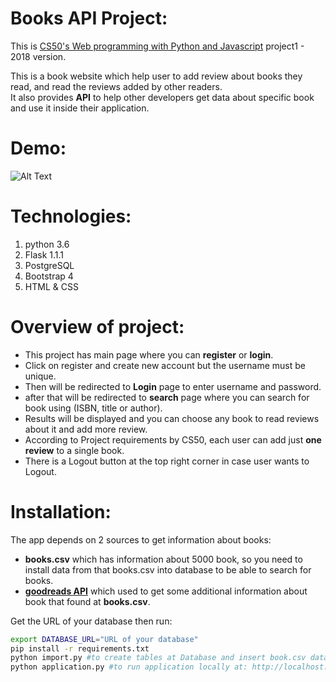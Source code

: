 # Books API Project:
This is [CS50's Web programming with Python and Javascript](https://www.edx.org/course/cs50s-web-programming-with-python-and-javascript) project1 - 2018 version.  

This is a book website which help user to add review about books they read, and read the reviews added by other readers.  
It also provides **API** to help other developers get data about specific book and use it inside their application.  

# Demo:
![Alt Text](https://media.giphy.com/media/dVj2YbtzU61Tx4FFAY/giphy.gif)

# Technologies:
1. python 3.6
2. Flask 1.1.1
3. PostgreSQL
4. Bootstrap 4
5. HTML & CSS

# Overview of project:
- This project has main page where you can **register** or **login**.
- Click on register and create new account but the username must be unique.
- Then will be redirected to **Login** page to enter username and password.
- after that will be redirected to **search** page where you can search for book using (ISBN, title or author).
- Results will be displayed and you can choose any book to read reviews about it and add more review.
- According to Project requirements by CS50, each user can add just **one review** to a single book.
- There is a Logout button at the top right corner in case user wants to Logout.

# Installation:
The app depends on 2 sources to get information about books:  
- **books.csv** which has information about 5000 book, so you need to install data from that books.csv into database to be able to search for books.
- [**goodreads API**](https://www.goodreads.com/api) which used to get some additional information about book that found at **books.csv**.  

Get the URL of your database then run:
```bash
export DATABASE_URL="URL of your database"
pip install -r requirements.txt
python import.py #to create tables at Database and insert book.csv data into it
python application.py #to run application locally at: http://localhost:8000
```
